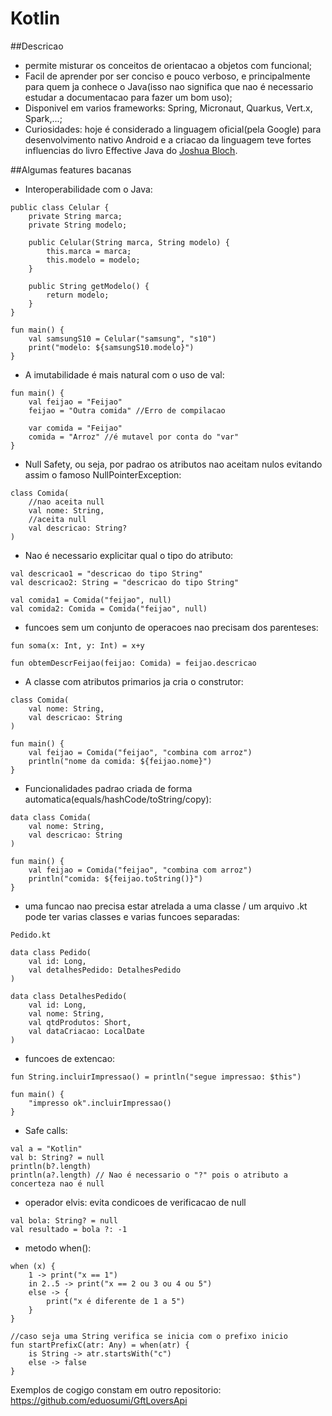 # Kotlin

##Descricao
- permite misturar os conceitos de orientacao a objetos com funcional;
- Facil de aprender por ser conciso e pouco verboso, e principalmente para quem ja conhece o Java(isso nao significa que nao é necessario estudar a documentacao para fazer um bom uso);
- Disponivel em varios frameworks: Spring, Micronaut, Quarkus, Vert.x, Spark,...;
- Curiosidades: hoje é considerado a linguagem oficial(pela Google) para desenvolvimento nativo Android e a criacao da linguagem teve fortes influencias do livro Effective Java do <a href="https://pt.wikipedia.org/wiki/Joshua_Bloch">Joshua Bloch</a>.

##Algumas features bacanas

- Interoperabilidade com o Java:
```
public class Celular {
    private String marca;
    private String modelo;

    public Celular(String marca, String modelo) {
        this.marca = marca;
        this.modelo = modelo;
    }

    public String getModelo() {
        return modelo;
    }
}

fun main() {
    val samsungS10 = Celular("samsung", "s10")
    print("modelo: ${samsungS10.modelo}")
}
```
- A imutabilidade é mais natural com o uso de val:
```
fun main() {
    val feijao = "Feijao"
    feijao = "Outra comida" //Erro de compilacao

    var comida = "Feijao"
    comida = "Arroz" //é mutavel por conta do "var"
}
```
- Null Safety, ou seja, por padrao os atributos nao aceitam nulos evitando assim o famoso NullPointerException:
```
class Comida(
    //nao aceita null
    val nome: String,
    //aceita null
    val descricao: String?
)
```
- Nao é necessario explicitar qual o tipo do atributo:
```
val descricao1 = "descricao do tipo String"
val descricao2: String = "descricao do tipo String"

val comida1 = Comida("feijao", null)
val comida2: Comida = Comida("feijao", null)
```
- funcoes sem um conjunto de operacoes nao precisam dos parenteses:
```
fun soma(x: Int, y: Int) = x+y

fun obtemDescrFeijao(feijao: Comida) = feijao.descricao
```
- A classe com atributos primarios ja cria o construtor:
```
class Comida(
    val nome: String,
    val descricao: String
)

fun main() {
    val feijao = Comida("feijao", "combina com arroz")
    println("nome da comida: ${feijao.nome}")
}
```

- Funcionalidades padrao criada de forma automatica(equals/hashCode/toString/copy):
```
data class Comida(
    val nome: String,
    val descricao: String
)

fun main() {
    val feijao = Comida("feijao", "combina com arroz")
    println("comida: ${feijao.toString()}")
}
```

- uma funcao nao precisa estar atrelada a uma classe / um arquivo .kt pode ter varias classes e varias funcoes separadas:
```
Pedido.kt

data class Pedido(
    val id: Long,
    val detalhesPedido: DetalhesPedido
)

data class DetalhesPedido(
    val id: Long,
    val nome: String,
    val qtdProdutos: Short,
    val dataCriacao: LocalDate
)

```
- funcoes de extencao:
```
fun String.incluirImpressao() = println("segue impressao: $this")

fun main() {
    "impresso ok".incluirImpressao()
}
```
- Safe calls:
```
val a = "Kotlin"
val b: String? = null
println(b?.length)
println(a?.length) // Nao é necessario o "?" pois o atributo a concerteza nao é null
```
- operador elvis: evita condicoes de verificacao de null
```
val bola: String? = null
val resultado = bola ?: -1
```

- metodo when():
```
when (x) {
    1 -> print("x == 1")
    in 2..5 -> print("x == 2 ou 3 ou 4 ou 5")
    else -> {
        print("x é diferente de 1 a 5")
    }
}

//caso seja uma String verifica se inicia com o prefixo inicio
fun startPrefixC(atr: Any) = when(atr) {
    is String -> atr.startsWith("c")
    else -> false
}
```

Exemplos de cogigo constam em outro repositorio:
https://github.com/eduosumi/GftLoversApi
